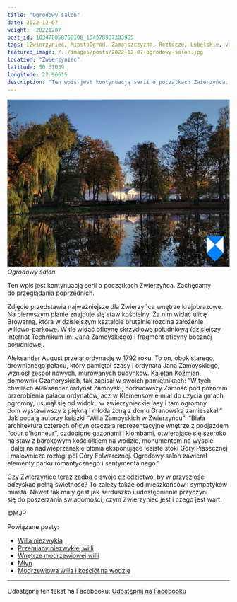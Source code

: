```yaml
---
title: "Ogrodowy salon"
date: 2022-12-07
weight: -20221207
post_id: 103478058758108_154378967303965
tags: [Zwierzyniec, MiastoOgród, Zamojszczyzna, Roztocze, Lubelskie, villarestituta, turystyka, dziedzictwo, zabytki, krajobrazy, kościoły]
featured_image: /../images/posts/2022-12-07-ogrodowy-salon.jpg
location: "Zwierzyniec"
latitude: 50.61039
longitude: 22.96615
description: "Ten wpis jest kontynuacją serii o początkach Zwierzyńca. Zachęcamy do przeglądania poprzednich...."
---
```


![Ogrodowy salon.](/images/posts/2022-12-07-ogrodowy-salon.jpg)
*Ogrodowy salon.*

Ten wpis jest kontynuacją serii o początkach Zwierzyńca. Zachęcamy do przeglądania poprzednich.

Zdjęcie przedstawia najważniejsze dla Zwierzyńca wnętrze krajobrazowe. Na pierwszym planie znajduje się staw kościelny. Za nim widać ulicę Browarną, która w dzisiejszym kształcie brutalnie rozcina założenie willowo-parkowe. W tle widać oficynę skrzydłową południową (dzisiejszy internat Technikum im. Jana Zamoyskiego) i fragment oficyny bocznej południowej.

Aleksander August przejął ordynację w 1792 roku. To on, obok starego, drewnianego pałacu, który pamiętał czasy I ordynata Jana Zamoyskiego, wzniósł zespół nowych, murowanych budynków.
Kajetan Koźmian, domownik Czartoryskich, tak zapisał w swoich pamiętnikach:
“W tych chwilach Aleksander ordynat Zamoyski, porzuciwszy Zamość pod pozorem przerobienia pałacu ordynatów, acz w Klemensowie miał do użycia gmach ogromny, usunął się od widoku w zwierzynieckie lasy i tam ogromny dom wystawiwszy z piękną i młodą żoną z domu Granowską zamieszkał.”
Jak podają autorzy książki “Willa Zamoyskich w Zwierzyńcu”:
“Biała architektura czterech oficyn otaczała reprezentacyjne wnętrze z podjazdem “cour d’honneur”, ozdobione gazonami i klombami, otwierające się szeroko na staw z barokowym kościółkiem na wodzie, monumentem na wyspie i dalej na nadwieprzańskie błonia eksponujące lesiste stoki Góry Piasecznej i malownicze rozłogi pól Góry Folwarcznej. Ogrodowy salon zawierał elementy parku romantycznego i sentymentalnego.”

Czy Zwierzyniec teraz zadba o swoje dziedzictwo, by w przyszłości odzyskać pełną świetność?
To zależy także od mieszkańców i sympatyków miasta.
Nawet tak mały gest jak serduszko i udostępnienie przyczyni się do poszerzania świadomości, czym Zwierzyniec jest i czego jest wart.



©MJP

Powiązane posty:
- [Willa niezwykła](/posts/willa-niezwykla)
- [Przemiany niezwykłej willi](/posts/przemiany-niezwyklej-willi)
- [Wnętrze modrzewiowej willi](/posts/wnetrze-modrzewiowej-willi)
- [Młyn](/posts/mlyn)
- [Modrzewiowa willa i kościół na wodzie](/posts/modrzewiowa-willa-i-kosciol-na-wodzie)


---

Udostępnij ten tekst na Facebooku:
[Udostępnij na Facebooku](https://www.facebook.com/sharer/sharer.php?u=https://stowarzyszeniewachniewskiej.pl/posts/ogrodowy-salon)

<script type="application/ld+json">
{
  "@context": "https://schema.org",
  "@type": "BlogPosting",
  "headline": "Ogrodowy salon",
  "datePublished": "2022-12-07",
  "dateModified": "2022-12-07",
  "author": {
    "@type": "Person",
    "name": "Michał Jan Patyk"
  },
  "publisher": {
    "@type": "Organization",
    "name": "Stowarzyszenie im. Aleksandry Wachniewskiej",
    "logo": {
      "@type": "ImageObject",
      "url": "https://stowarzyszeniewachniewskiej.pl/images/logo/logo.svg"
    }
  },
  "mainEntityOfPage": {
    "@type": "WebPage",
    "@id": "https://stowarzyszeniewachniewskiej.pl/posts/ogrodowy-salon"
  },
  "image": {
    "@type": "ImageObject",
    "url": "https://stowarzyszeniewachniewskiej.pl//images/posts/2022-12-07-ogrodowy-salon.jpg"
  },
  "articleSection": "Dziedzictwo Kulturowe i Zabytki",
  "keywords": "[Zwierzyniec, MiastoOgród, Zamojszczyzna, Roztocze, Lubelskie, villarestituta, turystyka, dziedzictwo, zabytki, krajobrazy, kościoły]",
  "wordCount": 234,
  "articleBody": "Ten wpis jest kontynuacją serii o początkach Zwierzyńca. Zachęcamy do przeglądania poprzednich.\n\nZdjęcie przedstawia najważniejsze dla Zwierzyńca wnętrze krajobrazowe. Na pierwszym planie znajduje się staw kościelny. Za nim widać ulicę Browarną, która w dzisiejszym kształcie brutalnie rozcina założenie willowo-parkowe. W tle widać oficynę skrzydłową południową (dzisiejszy internat Technikum im. Jana Zamoyskiego) i fragment oficyny bocznej południowej.\n\nAleksander August przejął ordynację w 1792 roku. To on, obok starego, drewnianego pałacu, który pamiętał czasy I ordynata Jana Zamoyskiego, wzniósł zespół nowych, murowanych budynków.\nKajetan Koźmian, domownik Czartoryskich, tak zapisał w swoich pamiętnikach:\n“W tych chwilach Aleksander ordynat Zamoyski, porzuciwszy Zamość pod pozorem przerobienia pałacu ordynatów, acz w Klemensowie miał do użycia gmach ogromny, usunął się od widoku w zwierzynieckie lasy i tam ogromny dom wystawiwszy z piękną i młodą żoną z domu Granowską zamieszkał.”\nJak podają autorzy książki “Willa Zamoyskich w Zwierzyńcu”:\n“Biała architektura czterech oficyn otaczała reprezentacyjne wnętrze z podjazdem “cour d’honneur”, ozdobione gazonami i klombami, otwierające się szeroko na staw z barokowym kościółkiem na wodzie, monumentem na wyspie i dalej na nadwieprzańskie błonia eksponujące lesiste stoki Góry Piasecznej i malownicze rozłogi pól Góry Folwarcznej. Ogrodowy salon zawierał elementy parku romantycznego i sentymentalnego.”\n\nCzy Zwierzyniec teraz zadba o swoje dziedzictwo, by w przyszłości odzyskać pełną świetność?\nTo zależy także od mieszkańców i sympatyków miasta.\nNawet tak mały gest jak serduszko i udostępnienie przyczyni się do poszerzania świadomości, czym Zwierzyniec jest i czego jest wart.\n\n\n\n©MJP",
  "description": "Ten wpis jest kontynuacją serii o początkach Zwierzyńca. Zachęcamy do przeglądania poprzednich....",
  "copyrightHolder": {
    "@type": "Person",
    "name": "Michał Jan Patyk"
  }
}
</script>
<script type="application/ld+json">
{
  "@context": "https://schema.org",
  "@type": "BreadcrumbList",
  "itemListElement": [
    {
      "@type": "ListItem",
      "position": 1,
      "name": "Home",
      "item": "https://stowarzyszeniewachniewskiej.pl"
    },
    {
      "@type": "ListItem",
      "position": 2,
      "name": "posts",
      "item": "https://stowarzyszeniewachniewskiej.pl/posts"
    },
    {
      "@type": "ListItem",
      "position": 3,
      "name": "Ogrodowy salon",
      "item": "https://stowarzyszeniewachniewskiej.pl/posts/ogrodowy-salon"
    }
  ]
}
</script>

